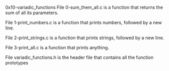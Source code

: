 0x10-variadic_functions
File 0-sum_them_all.c is a function that returns the sum of all its parameters.

File 1-print_numbers.c is a function that prints numbers, followed by a new line.

File 2-print_strings.c is a function that prints strings, followed by a new line.

File 3-print_all.c is a function that prints anything.

File variadic_functions.h is the header file that contains all the function prototypes
